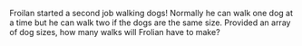 Froilan started a second job walking dogs! 
Normally he can walk one dog at a time but he can walk two if the dogs are the same size. 
Provided an array of dog sizes, how many walks will Frolian have to make?